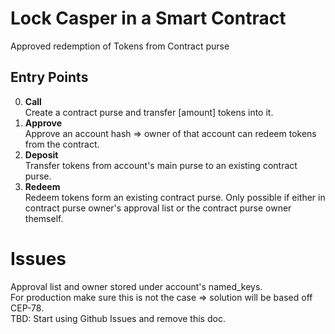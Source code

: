 # Lock Casper in a Smart Contract
Approved redemption of Tokens from Contract purse
## Entry Points
0. **Call** \
Create a contract purse and transfer [amount] tokens into it.
1. **Approve** \
Approve an account hash => owner of that account can redeem tokens from the contract.
2. **Deposit** \
Transfer tokens from account's main purse to an existing contract purse.
3. **Redeem** \
Redeem tokens form an existing contract purse. Only possible if either in contract purse owner's approval list or the contract purse owner themself.

# Issues
Approval list and owner stored under account's named_keys. \
For production make sure this is not the case => solution will be based off CEP-78. \
TBD: Start using Github Issues and remove this doc.